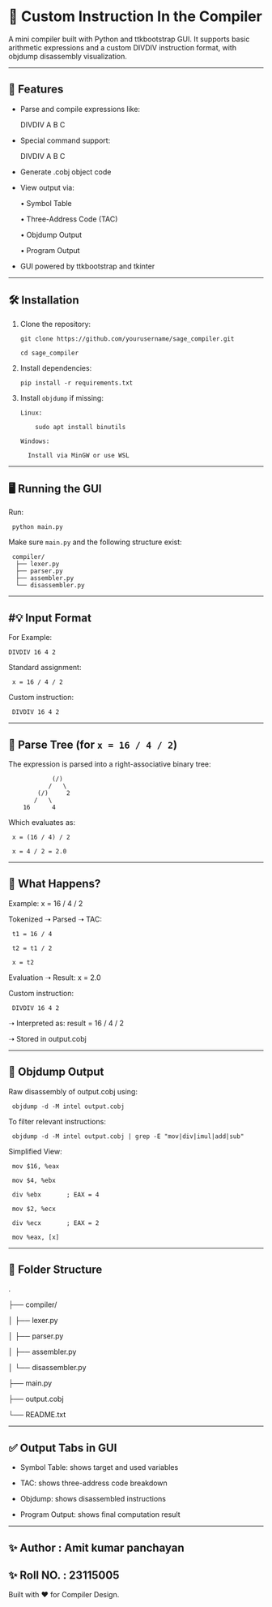 🧠 Custom Instruction In the Compiler
============================================

A mini compiler built with Python and ttkbootstrap GUI. It supports basic arithmetic expressions and a custom DIVDIV instruction format, with objdump disassembly visualization.

--------------------------
🚀 Features
--------------------------
- Parse and compile expressions like:

  DIVDIV A B C
  
- Special command support:

  DIVDIV A B C
  
- Generate .cobj object code
  
- View output via:
  
  • Symbol Table

  • Three-Address Code (TAC)
  
  • Objdump Output
  
  • Program Output
  
- GUI powered by ttkbootstrap and tkinter

--------------------------
🛠️ Installation
--------------------------
1. Clone the repository:
   
       git clone https://github.com/yourusername/sage_compiler.git
   
       cd sage_compiler

2. Install dependencies:
   
       pip install -r requirements.txt

3. Install `objdump` if missing:
   
       Linux:
   
           sudo apt install binutils
   
       Windows:
   
         Install via MinGW or use WSL

--------------------------
🖥️ Running the GUI
--------------------------

Run:

     python main.py

Make sure `main.py` and the following structure exist:

     compiler/
      ├── lexer.py
      ├── parser.py
      ├── assembler.py
      └── disassembler.py

--------------------------
#💡 Input Format
--------------------------

For Example:

    DIVDIV 16 4 2

Standard assignment:

     x = 16 / 4 / 2

Custom instruction:

     DIVDIV 16 4 2

--------------------------
🌳 Parse Tree (for `x = 16 / 4 / 2`)
--------------------------

The expression is parsed into a right-associative binary tree:

                (/)
               /   \
            (/)     2
           /   \
        16      4

Which evaluates as:

     x = (16 / 4) / 2
   
     x = 4 / 2 = 2.0

--------------------------
🧠 What Happens?
--------------------------

Example: x = 16 / 4 / 2

Tokenized ➝ Parsed ➝ TAC:

     t1 = 16 / 4
   
     t2 = t1 / 2
   
     x = t2

Evaluation ➝ Result: x = 2.0

Custom instruction:

     DIVDIV 16 4 2
   
   ➝ Interpreted as: result = 16 / 4 / 2
   
   ➝ Stored in output.cobj

--------------------------
🔬 Objdump Output
--------------------------

Raw disassembly of output.cobj using:

     objdump -d -M intel output.cobj

To filter relevant instructions:

     objdump -d -M intel output.cobj | grep -E "mov|div|imul|add|sub"

Simplified View:

     mov $16, %eax
   
     mov $4, %ebx
   
     div %ebx       ; EAX = 4
   
     mov $2, %ecx
   
     div %ecx       ; EAX = 2
   
     mov %eax, [x]

--------------------------
📂 Folder Structure
--------------------------
.

├── compiler/

│   ├── lexer.py

│   ├── parser.py

│   ├── assembler.py

│   └── disassembler.py

├── main.py

├── output.cobj

└── README.txt

--------------------------
✅ Output Tabs in GUI
--------------------------

- Symbol Table: shows target and used variables
  
- TAC: shows three-address code breakdown
  
- Objdump: shows disassembled instructions
  
- Program Output: shows final computation result

--------------------------
✨ Author : Amit kumar panchayan
--------------------------
✨ Roll NO. : 23115005
--------------------------
Built with ❤️ for Compiler Design.
